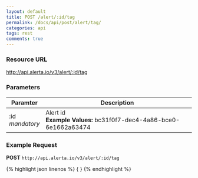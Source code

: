 ```yaml
---
layout: default
title: POST /alert/:id/tag
permalink: /docs/api/post/alert/tag/
categories: api
tags: rest
comments: true
---
```


### Resource URL

http://api.alerta.io/v3/alert/:id/tag

### Parameters

| Paramter | Description |
| -------- | -------- |
| :id<br>_mandatory_| Alert id<br>**Example Values:** bc31f0f7-dec4-4a86-bce0-6e1662a63474|

### Example Request

**POST** `http://api.alerta.io/v3/alert/:id/tag`

{% highlight json linenos %}
{
}
{% endhighlight %}